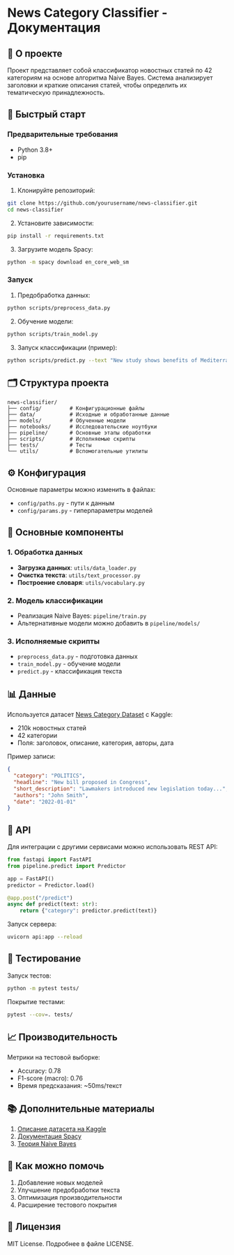 # News Category Classifier - Документация

## 📌 О проекте

Проект представляет собой классификатор новостных статей по 42 категориям на основе алгоритма Naive Bayes. Система анализирует заголовки и краткие описания статей, чтобы определить их тематическую принадлежность.

## 🚀 Быстрый старт

### Предварительные требования
- Python 3.8+
- pip

### Установка

1. Клонируйте репозиторий:
```bash
git clone https://github.com/yourusername/news-classifier.git
cd news-classifier
```

2. Установите зависимости:
```bash
pip install -r requirements.txt
```

3. Загрузите модель Spacy:
```bash
python -m spacy download en_core_web_sm
```

### Запуск

1. Предобработка данных:
```bash
python scripts/preprocess_data.py
```

2. Обучение модели:
```bash
python scripts/train_model.py
```

3. Запуск классификации (пример):
```bash
python scripts/predict.py --text "New study shows benefits of Mediterranean diet"
```

## 🗂 Структура проекта

```
news-classifier/
├── config/         # Конфигурационные файлы
├── data/           # Исходные и обработанные данные
├── models/         # Обученные модели
├── notebooks/      # Исследовательские ноутбуки
├── pipeline/       # Основные этапы обработки
├── scripts/        # Исполняемые скрипты
├── tests/          # Тесты
└── utils/          # Вспомогательные утилиты
```

## ⚙️ Конфигурация

Основные параметры можно изменить в файлах:
- `config/paths.py` - пути к данным
- `config/params.py` - гиперпараметры моделей

## 🔧 Основные компоненты

### 1. Обработка данных
- **Загрузка данных**: `utils/data_loader.py`
- **Очистка текста**: `utils/text_processor.py`
- **Построение словаря**: `utils/vocabulary.py`

### 2. Модель классификации
- Реализация Naive Bayes: `pipeline/train.py`
- Альтернативные модели можно добавить в `pipeline/models/`

### 3. Исполняемые скрипты
- `preprocess_data.py` - подготовка данных
- `train_model.py` - обучение модели
- `predict.py` - классификация текста

## 📊 Данные

Используется датасет [News Category Dataset](https://www.kaggle.com/datasets/rmisra/news-category-dataset) с Kaggle:
- 210k новостных статей
- 42 категории
- Поля: заголовок, описание, категория, авторы, дата

Пример записи:
```json
{
  "category": "POLITICS",
  "headline": "New bill proposed in Congress",
  "short_description": "Lawmakers introduced new legislation today...",
  "authors": "John Smith",
  "date": "2022-01-01"
}
```

## 🤖 API

Для интеграции с другими сервисами можно использовать REST API:

```python
from fastapi import FastAPI
from pipeline.predict import Predictor

app = FastAPI()
predictor = Predictor.load()

@app.post("/predict")
async def predict(text: str):
    return {"category": predictor.predict(text)}
```

Запуск сервера:
```bash
uvicorn api:app --reload
```

## 🧪 Тестирование

Запуск тестов:
```bash
python -m pytest tests/
```

Покрытие тестами:
```bash
pytest --cov=. tests/
```

## 📈 Производительность

Метрики на тестовой выборке:
- Accuracy: 0.78
- F1-score (macro): 0.76
- Время предсказания: ~50ms/текст

## 📚 Дополнительные материалы

1. [Описание датасета на Kaggle](https://www.kaggle.com/datasets/rmisra/news-category-dataset)
2. [Документация Spacy](https://spacy.io/)
3. [Теория Naive Bayes](https://scikit-learn.org/stable/modules/naive_bayes.html)

## 🤝 Как можно помочь

1. Добавление новых моделей
2. Улучшение предобработки текста
3. Оптимизация производительности
4. Расширение тестового покрытия

## 📝 Лицензия

MIT License. Подробнее в файле LICENSE.